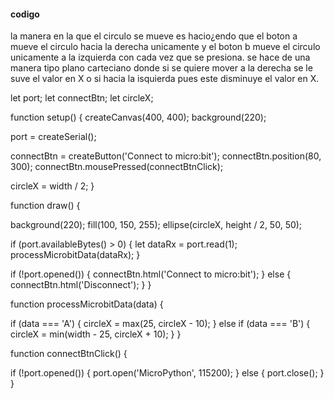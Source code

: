 #### codigo
la manera en la que el circulo se mueve es hacio¿endo que el boton a mueve el circulo hacia la derecha unicamente y el boton b mueve el circulo unicamente
a la izquierda con cada vez que se presiona. se hace de una manera tipo plano carteciano donde si se quiere mover a la derecha se le suve el valor en X o si
hacia la isquierda pues este disminuye el valor en X. 

let port;
let connectBtn;
let circleX;

function setup() {
  createCanvas(400, 400);
  background(220);


  port = createSerial();


  connectBtn = createButton('Connect to micro:bit');
  connectBtn.position(80, 300);
  connectBtn.mousePressed(connectBtnClick);

 
  circleX = width / 2;
}

function draw() {

  background(220);
  fill(100, 150, 255);
  ellipse(circleX, height / 2, 50, 50);


  if (port.availableBytes() > 0) {
    let dataRx = port.read(1); 
    processMicrobitData(dataRx); 
  }

 
  if (!port.opened()) {
    connectBtn.html('Connect to micro:bit');
  } else {
    connectBtn.html('Disconnect');
  }
}

function processMicrobitData(data) {
 
  if (data === 'A') {
    circleX = max(25, circleX - 10);
  } else if (data === 'B') {
    circleX = min(width - 25, circleX + 10);
  }
}

function connectBtnClick() {
 
  if (!port.opened()) {
    port.open('MicroPython', 115200);
  } else {
    port.close();
  }
}

